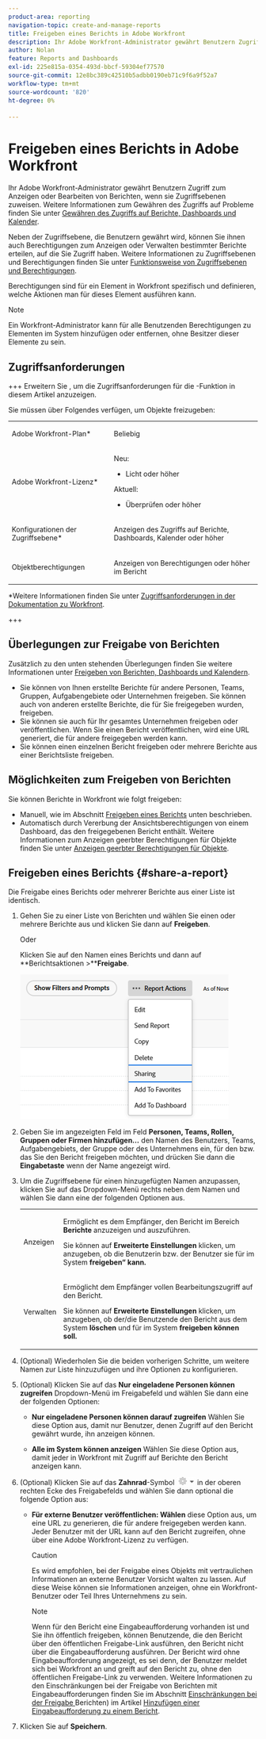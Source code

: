 ```yaml
---
product-area: reporting
navigation-topic: create-and-manage-reports
title: Freigeben eines Berichts in Adobe Workfront
description: Ihr Adobe Workfront-Administrator gewährt Benutzern Zugriff zum Anzeigen oder Bearbeiten von Berichten, wenn sie Zugriffsebenen zuweisen. Weitere Informationen zum Gewähren des Zugriffs auf Probleme finden Sie unter Gewähren des Zugriffs auf Berichte, Dashboards und Kalender.
author: Nolan
feature: Reports and Dashboards
exl-id: 225e815a-0354-493d-bbcf-59304ef77570
source-git-commit: 12e8bc389c42510b5adbb0190eb71c9f6a9f52a7
workflow-type: tm+mt
source-wordcount: '820'
ht-degree: 0%

---
```


# Freigeben eines Berichts in Adobe Workfront

<!-- Audited: 11/2024 -->

Ihr Adobe Workfront-Administrator gewährt Benutzern Zugriff zum Anzeigen oder Bearbeiten von Berichten, wenn sie Zugriffsebenen zuweisen. Weitere Informationen zum Gewähren des Zugriffs auf Probleme finden Sie unter [Gewähren des Zugriffs auf Berichte, Dashboards und Kalender](../../../administration-and-setup/add-users/configure-and-grant-access/grant-access-reports-dashboards-calendars.md).

Neben der Zugriffsebene, die Benutzern gewährt wird, können Sie ihnen auch Berechtigungen zum Anzeigen oder Verwalten bestimmter Berichte erteilen, auf die Sie Zugriff haben. Weitere Informationen zu Zugriffsebenen und Berechtigungen finden Sie unter [Funktionsweise von Zugriffsebenen und Berechtigungen](../../../administration-and-setup/add-users/access-levels-and-object-permissions/how-access-levels-permissions-work-together.md).

Berechtigungen sind für ein Element in Workfront spezifisch und definieren, welche Aktionen man für dieses Element ausführen kann.

>[!NOTE]
>
>Ein Workfront-Administrator kann für alle Benutzenden Berechtigungen zu Elementen im System hinzufügen oder entfernen, ohne Besitzer dieser Elemente zu sein.

## Zugriffsanforderungen

+++ Erweitern Sie , um die Zugriffsanforderungen für die -Funktion in diesem Artikel anzuzeigen.

Sie müssen über Folgendes verfügen, um Objekte freizugeben:

<table style="table-layout:auto"> 
 <col> 
 <col> 
 <tbody> 
  <tr> 
   <td role="rowheader">Adobe Workfront-Plan*</td> 
   <td> <p>Beliebig </p> </td> 
  </tr> 
  <tr> 
   <td role="rowheader">Adobe Workfront-Lizenz*</td> 
      <td> 
      <p>Neu:</p>
         <ul>
         <li><p>Licht oder höher</p></li>
         </ul>
      <p>Aktuell:</p>
         <ul>
         <li><p>Überprüfen oder höher</p></li>
         </ul>
   </td>
  </tr> 
  <tr> 
   <td role="rowheader">Konfigurationen der Zugriffsebene*</td> 
   <td> <p>Anzeigen des Zugriffs auf Berichte, Dashboards, Kalender oder höher</p></td> 
  </tr> 
  <tr> 
   <td role="rowheader">Objektberechtigungen</td> 
   <td> <p>Anzeigen von Berechtigungen oder höher im Bericht</p></td> 
  </tr> 
 </tbody> 
</table>

*Weitere Informationen finden Sie unter [Zugriffsanforderungen in der Dokumentation zu Workfront](/help/quicksilver/administration-and-setup/add-users/access-levels-and-object-permissions/access-level-requirements-in-documentation.md).

+++

## Überlegungen zur Freigabe von Berichten

Zusätzlich zu den unten stehenden Überlegungen finden Sie weitere Informationen unter [Freigeben von Berichten, Dashboards und Kalendern](../../../workfront-basics/grant-and-request-access-to-objects/permissions-reports-dashboards-calendars.md).

* Sie können von Ihnen erstellte Berichte für andere Personen, Teams, Gruppen, Aufgabengebiete oder Unternehmen freigeben. Sie können auch von anderen erstellte Berichte, die für Sie freigegeben wurden, freigeben.
* Sie können sie auch für Ihr gesamtes Unternehmen freigeben oder veröffentlichen. Wenn Sie einen Bericht veröffentlichen, wird eine URL generiert, die für andere freigegeben werden kann.
* Sie können einen einzelnen Bericht freigeben oder mehrere Berichte aus einer Berichtsliste freigeben.

## Möglichkeiten zum Freigeben von Berichten

Sie können Berichte in Workfront wie folgt freigeben:

* Manuell, wie im Abschnitt [Freigeben eines Berichts](#share-a-report) unten beschrieben.
* Automatisch durch Vererbung der Ansichtsberechtigungen von einem Dashboard, das den freigegebenen Bericht enthält. Weitere Informationen zum Anzeigen geerbter Berechtigungen für Objekte finden Sie unter [Anzeigen geerbter Berechtigungen für Objekte](../../../workfront-basics/grant-and-request-access-to-objects/view-inherited-permissions-on-objects.md).

## Freigeben eines Berichts {#share-a-report}

Die Freigabe eines Berichts oder mehrerer Berichte aus einer Liste ist identisch.

1. Gehen Sie zu einer Liste von Berichten und wählen Sie einen oder mehrere Berichte aus und klicken Sie dann auf **Freigeben**.

   Oder

   Klicken Sie auf den Namen eines Berichts und dann auf **Berichtsaktionen >****Freigabe**.

   ![](assets/unshimmed-report-actions-sharing.png)

1. Geben Sie im angezeigten Feld im Feld **Personen, Teams, Rollen, Gruppen oder Firmen hinzufügen…** den Namen des Benutzers, Teams, Aufgabengebiets, der Gruppe oder des Unternehmens ein, für den bzw. das Sie den Bericht freigeben möchten, und drücken Sie dann die **Eingabetaste** wenn der Name angezeigt wird.

1. Um die Zugriffsebene für einen hinzugefügten Namen anzupassen, klicken Sie auf das Dropdown-Menü rechts neben dem Namen und wählen Sie dann eine der folgenden Optionen aus.

   <table style="table-layout:auto"> 
    <col> 
    <col> 
    <tbody> 
     <tr> 
      <td role="rowheader">Anzeigen</td> 
      <td> <p>Ermöglicht es dem Empfänger, den Bericht im Bereich <strong>Berichte</strong> anzuzeigen und auszuführen.</p> <p>Sie können auf <strong>Erweiterte Einstellungen</strong> klicken, um anzugeben, ob die Benutzerin bzw. der Benutzer sie für </strong> im System <strong>freigeben“ kann.</p> </td> 
     </tr> 
     <tr> 
      <td role="rowheader">Verwalten</td> 
      <td> <p>Ermöglicht dem Empfänger vollen Bearbeitungszugriff auf den Bericht.</p> <p>Sie können auf <strong>Erweiterte Einstellungen</strong> klicken, um anzugeben, ob der/die Benutzende den Bericht aus dem System <strong>löschen</strong> und für </strong> im System <strong>freigeben können soll.</p> </td> 
     </tr> 
    </tbody> 
   </table>

1. (Optional) Wiederholen Sie die beiden vorherigen Schritte, um weitere Namen zur Liste hinzuzufügen und ihre Optionen zu konfigurieren.
1. (Optional) Klicken Sie auf das **Nur eingeladene Personen können zugreifen** Dropdown-Menü im Freigabefeld und wählen Sie dann eine der folgenden Optionen:

   * **Nur eingeladene Personen können darauf zugreifen** Wählen Sie diese Option aus, damit nur Benutzer, denen Zugriff auf den Bericht gewährt wurde, ihn anzeigen können.

   * **Alle im System können anzeigen** Wählen Sie diese Option aus, damit jeder in Workfront mit Zugriff auf Berichte den Bericht anzeigen kann.

1. (Optional) Klicken Sie auf das **Zahnrad**-Symbol ![](assets/gear-icon-settings-with-dn-arrow.jpg) in der oberen rechten Ecke des Freigabefelds und wählen Sie dann optional die folgende Option aus:

   * **Für externe Benutzer veröffentlichen: Wählen** diese Option aus, um eine URL zu generieren, die für andere freigegeben werden kann. Jeder Benutzer mit der URL kann auf den Bericht zugreifen, ohne über eine Adobe Workfront-Lizenz zu verfügen.

     >[!CAUTION]
     >
     >Es wird empfohlen, bei der Freigabe eines Objekts mit vertraulichen Informationen an externe Benutzer Vorsicht walten zu lassen. Auf diese Weise können sie Informationen anzeigen, ohne ein Workfront-Benutzer oder Teil Ihres Unternehmens zu sein.

     >[!NOTE]
     >
     >Wenn für den Bericht eine Eingabeaufforderung vorhanden ist und Sie ihn öffentlich freigeben, können Benutzende, die den Bericht über den öffentlichen Freigabe-Link ausführen, den Bericht nicht über die Eingabeaufforderung ausführen. Der Bericht wird ohne Eingabeaufforderung angezeigt, es sei denn, der Benutzer meldet sich bei Workfront an und greift auf den Bericht zu, ohne den öffentlichen Freigabe-Link zu verwenden. Weitere Informationen zu den Einschränkungen bei der Freigabe von Berichten mit Eingabeaufforderungen finden Sie im Abschnitt [Einschränkungen bei der Freigabe ](../../../reports-and-dashboards/reports/creating-and-managing-reports/add-prompt-report.md#limitations-of-running-public-prompted-reports) Berichten) im Artikel [Hinzufügen einer Eingabeaufforderung zu einem Bericht](../../../reports-and-dashboards/reports/creating-and-managing-reports/add-prompt-report.md).

1. Klicken Sie auf **Speichern**.
